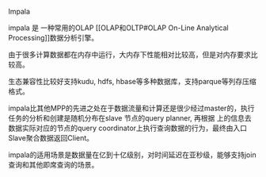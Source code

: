 Impala

impala 是 一种常用的OLAP [[OLAP和OLTP#OLAP On-Line Analytical Processing]]数据分析引擎。

由于很多计算数据都在内存中运行，大内存下性能相对比较高，但是对内存要求比较高。

生态兼容性比较好支持kudu, hdfs, hbase等多种数据库，支持parque等列存压缩格式。

impala比其他MPP的先进之处在于数据流量和计算还是很少经过master的，执行任务的分析和创建是随机分布在slave 节点的query planner, 再根据 上的信息去数据实际对应的节点的query coordinator上执行查询数据的行为，最终由入口Slave聚合数据返回Client。

impala的适用场景是数据量在亿到十亿级别，对时间延迟在亚秒级，能够支持join查询和其他即席查询的场景。